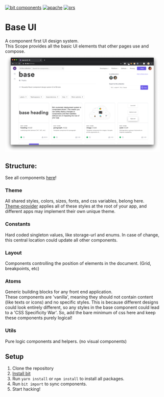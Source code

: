 [![bit components](https://img.shields.io/badge/dynamic/json.svg?color=6e3991&label=bit%20components&query=payload.totalComponents&url=https://api.bit.dev/scope/bit/base)](https://bit.dev/bit/base)
<a href="https://opensource.org/licenses/Apache-2.0"><img alt="apache" src="https://img.shields.io/badge/License-Apache%202.0-blue.svg"></a>
<a href="https://github.com/teambit/example-templates/blob/master/README.md#contributing"><img alt="prs" src="https://img.shields.io/badge/PRs-welcome-brightgreen.svg"></a>

# Base UI

A component first UI design system.  
This Scope provides all the basic UI elements that other pages use and compose.
![screenshot](./docs/scope-screenshot.png)

## Structure:
See all components [here](https://bit.dev/bit/base)!

### Theme
All shared styles, colors, sizes, fonts, and css variables, belong here.  
[Theme-provider](https://bit.dev/bit/base/theme/theme-provider) applies all of these styles at the root of your app, and different apps may implement their own unique theme.

### Constants
Hard coded singleton values, like storage-url and enums. In case of change, this central location could update all other components.

### Layout
Components controlling the position of elements in the document. (Grid, breakpoints, etc)

### Atoms
Generic building blocks for any front end application.  
These components are 'vanilla', meaning they should not contain content (like texts or icons) and no specific styles. This is because different designs could look entirely different, so any styles in the base component could lead to a 'CSS Specificity War'. So, add the bare minimum of css here and keep these components purely logical!

### Utils
Pure logic components and helpers. (no visual components)

## Setup
1. Clone the repository
1. [Install bit](https://docs.bit.dev/docs/installation)
1. Run `yarn install` or `npm install` to install all packages.
1. Run `bit import` to sync components.
1. Start hacking!
